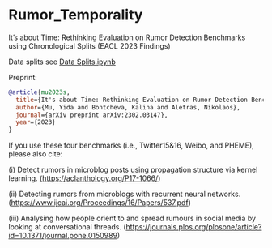 # Rumor_Temporality

It’s about Time: Rethinking Evaluation on Rumor Detection Benchmarks using Chronological Splits (EACL 2023 Findings)

Data splits see [Data Splits.ipynb](https://github.com/YIDAMU/Rumor_Benchmarks_Temporality/blob/main/Data%20Splits.ipynb)

Preprint:
```bibtex
@article{mu2023s,
  title={It's about Time: Rethinking Evaluation on Rumor Detection Benchmarks using Chronological Splits},
  author={Mu, Yida and Bontcheva, Kalina and Aletras, Nikolaos},
  journal={arXiv preprint arXiv:2302.03147},
  year={2023}
}
```


If you use these four benchmarks (i.e., Twitter15&16, Weibo, and PHEME), please also cite:

(i) Detect rumors in microblog posts using propagation structure via kernel learning. (https://aclanthology.org/P17-1066/)

(ii) Detecting rumors from microblogs with recurrent neural networks. (https://www.ijcai.org/Proceedings/16/Papers/537.pdf)

(iii) Analysing how people orient to and spread rumours in social media by looking at conversational threads. (https://journals.plos.org/plosone/article?id=10.1371/journal.pone.0150989)
